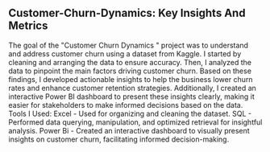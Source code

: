 ## Customer-Churn-Dynamics: Key Insights And Metrics
The goal of the "Customer Churn Dynamics " project was to understand and address customer churn using a dataset from Kaggle. I started by cleaning and arranging the data to ensure accuracy. Then, I analyzed the data to pinpoint the main factors driving customer churn. Based on these findings, I developed actionable insights to help the business lower churn rates and enhance customer retention strategies. Additionally, I created an interactive Power BI dashboard to present these insights clearly, making it easier for stakeholders to make informed decisions based on the data.
Tools I Used:
Excel - Used for organizing and cleaning the dataset.
SQL - Performed data querying, manipulation, and optimized retrieval for insightful analysis.
Power Bi - Created an interactive dashboard to visually present insights on customer churn, facilitating informed decision-making.
